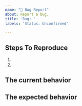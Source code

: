 ```yaml
---
name: "🐛 Bug Report"
about: Report a bug.
title: 'Bug: '
labels: 'Status: Unconfirmed'

---
```


<!--
  Please provide a clear and concise description of what the bug is. Include
  screenshots if needed. Please test using the latest version
-->

## Steps To Reproduce

1.
2.

## The current behavior

## The expected behavior

